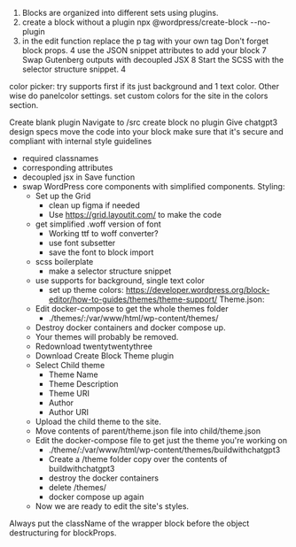1) Blocks are organized into different sets using plugins.
2) create a block without a plugin
npx @wordpress/create-block --no-plugin
3) in the edit function replace the p tag with your own tag Don't forget block props.
4 use the JSON snippet attributes to add your block 
7 Swap Gutenberg outputs with decoupled JSX
8 Start the SCSS with the selector structure snippet.
4 


color picker: 
try supports first if its just background and 1 text color. 
Other wise do panelcolor settings.
set custom colors for the site in the colors section.


Create blank plugin
Navigate to /src
create block no plugin
Give chatgpt3 design specs
move the code into your block
make sure that it's secure and compliant with internal style guidelines
- required classnames
- corresponding attributes
- decoupled jsx in Save function
- swap WordPress core components with simplified components.
Styling:
    - Set up the Grid
        - clean up figma if needed
        - Use https://grid.layoutit.com/ to make the code
    - get simplified .woff version of font
        - Working ttf to woff converter?
        - use font subsetter
        - save the font to block import
    - scss boilerplate
        - make a selector structure snippet
    - use supports for background, single text color
        - set up theme colors: https://developer.wordpress.org/block-editor/how-to-guides/themes/theme-support/
Theme.json:
    - Edit docker-compose to get the whole themes folder
        - ./themes/:/var/www/html/wp-content/themes/
    - Destroy docker containers and docker compose up.
    - Your themes will probably be removed.
    - Redownload twentytwentythree
    - Download Create Block Theme plugin
    - Select Child theme
        - Theme Name
        - Theme Description
        - Theme URI
        - Author
        - Author URI
    - Upload the child theme to the site.
    - Move contents of parent/theme.json file into child/theme.json
    - Edit the docker-compose file to get just the theme you're working on
        - ./theme/:/var/www/html/wp-content/themes/buildwithchatgpt3
        - Create a /theme folder copy over the contents of buildwithchatgpt3
        - destroy the docker containers
        - delete /themes/
        - docker compose up again
    - Now we are ready to edit the site's styles.
    
    
Always put the className of the wrapper block before the object destructuring for blockProps.